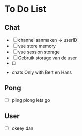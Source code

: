 # To Do List

## Chat

* [ ] channel aanmaken -> userID
* [ ] vue store memory  
* [ ] vue session storage
* [ ] Gebruik storage van de user
* [ ] 
 - chats Only with Bert en Hans

## Pong
* [ ] pling plong lets go

## User
* [ ] okeey dan
